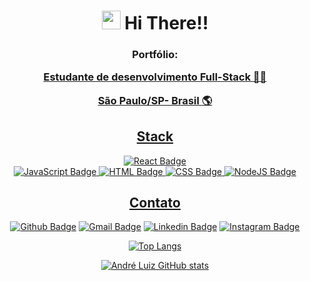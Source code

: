 <h1 align="center"><img src="https://emojis.slackmojis.com/emojis/images/1531849430/4246/blob-sunglasses.gif?1531849430" width="30"/> Hi There!! </h1>

<div align="center">
  
  <h3>Portfólio: <a href="p</a></h3>

  <img src='https://i.pinimg.com/originals/c6/f1/3b/c6f13b01a53d7152d7f235838efe5a09.gif' width='200'>

</div>

<div align="center">

  **Estudante de desenvolvimento Full-Stack :man_technologist:**
    
  **São Paulo/SP- Brasil :earth_americas:**
  
</div>

<div align="center">
  
  ## Stack
  
  ![React Badge](https://img.shields.io/badge/react-DD0031?style=for-the-badge&logo=react&logoColor=white)  
  ![JavaScript Badge](https://img.shields.io/badge/JavaScript-F7DF1E?style=for-the-badge&logo=javascript&logoColor=black)
  ![HTML Badge](https://img.shields.io/badge/HTML-239120?style=for-the-badge&logo=html5&logoColor=white)
  ![CSS Badge](https://img.shields.io/badge/CSS-239120?&style=for-the-badge&logo=css3&logoColor=white)
  ![NodeJS Badge](https://img.shields.io/badge/Node.js-43853D?style=for-the-badge&logo=node.js&logoColor=white)
  
  ## Contato
  
  [![Github Badge](https://img.shields.io/badge/GitHub-100000?style=for-the-badge&logo=github&logoColor=white)](https://github.com/DehLuizSantos)
  [![Gmail Badge](https://img.shields.io/badge/Gmail-D14836?style=for-the-badge&logo=gmail&logoColor=white)](mailto:and_consul@outlook.com)
  [![Linkedin Badge](https://img.shields.io/badge/LinkedIn-0077B5?style=for-the-badge&logo=linkedin&logoColor=white)](https://www.linkedin.com/in/andr%C3%A9-luiz-844207102/)
  [![Instagram Badge](https://img.shields.io/badge/Instagram-E4405F?style=for-the-badge&logo=instagram&logoColor=white)](https://www.instagram.com/and_bas7/)
  
  
</div>

<div align="center">
  
  [![Top Langs](https://github-readme-stats.vercel.app/api/top-langs/?username=DehLuizSantos&layout=compact)](https://github.com/DehLuizSantos)

</div>

<div align="center">
  
  [![André Luiz GitHub stats](https://github-readme-stats.vercel.app/api?username=DehLuizSantos&hide=contribs,issues&show_icons=true)](https://github.com/DehLuizSantos)
  
</div>
